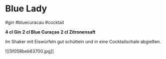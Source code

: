 # Blue Lady
#gin #bluecuracau #cocktail

**4 cl Gin**
**2 cl Blue Curaçao**
**2 cl Zitronensaft**

Im Shaker mit Eiswürfeln gut schütteln und in eine Cocktailschale abgießen.

![[5f058beb63700.jpg]]